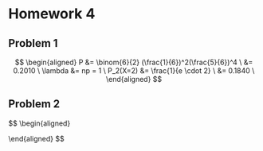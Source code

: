 # Homework 4

## Problem 1

$$
\begin{aligned}
P &= \binom{6}{2} (\frac{1}{6})^2(\frac{5}{6})^4 \
  &= 0.2010 \
\lambda &= np = 1 \
P_2(X=2) &= \frac{1}{e \cdot 2} \
  &= 0.1840 \
\end{aligned}
$$

## Problem 2
$$
\begin{aligned}
  
\end{aligned}
$$
